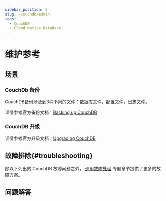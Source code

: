 ```yaml
---
sidebar_position: 2
slug: /couchdb/admin
tags:
  - CouchDB
  - Cloud Native Database
---
```


# 维护参考

## 场景

### CouchDb 备份

CouchDB备份涉及到3种不同的文件：数据库文件，配置文件，日志文件。  

详情参考官方备份文档：[Backing up CouchDB](https://docs.couchdb.org/en/latest/maintenance/backups.html)

### CouchDB 升级

详情参考官方升级文档：[Upgrading CouchDB](https://docs.couchdb.org/en/latest/install/upgrading.html)

## 故障排除{#troubleshooting}

除以下列出的 CouchDB 故障问题之外， [通用故障处理](../troubleshooting) 专题章节提供了更多的故障方案。 


## 问题解答
